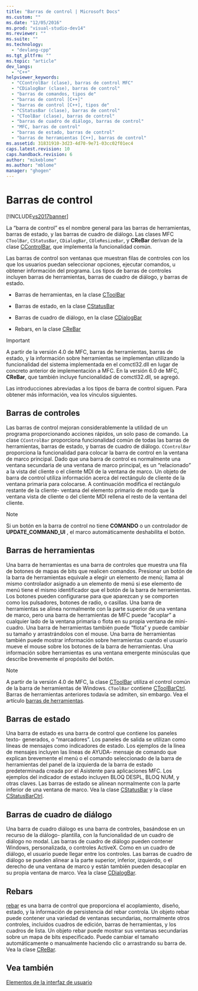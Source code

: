 ```yaml
---
title: "Barras de control | Microsoft Docs"
ms.custom: ""
ms.date: "12/05/2016"
ms.prod: "visual-studio-dev14"
ms.reviewer: ""
ms.suite: ""
ms.technology: 
  - "devlang-cpp"
ms.tgt_pltfrm: ""
ms.topic: "article"
dev_langs: 
  - "C++"
helpviewer_keywords: 
  - "CControlBar (clase), barras de control MFC"
  - "CDialogBar (clase), barras de control"
  - "barras de comandos, tipos de"
  - "barras de control [C++]"
  - "barras de control [C++], tipos de"
  - "CStatusBar (clase), barras de control"
  - "CToolBar (clase), barras de control"
  - "barras de cuadro de diálogo, barras de control"
  - "MFC, barras de control"
  - "barras de estado, barras de control"
  - "barras de herramientas [C++], barras de control"
ms.assetid: 31831910-3d23-4d70-9e71-03cc02f01ec4
caps.latest.revision: 10
caps.handback.revision: 6
author: "mikeblome"
ms.author: "mblome"
manager: "ghogen"
---
```

# Barras de control
[!INCLUDE[vs2017banner](../assembler/inline/includes/vs2017banner.md)]

La “barra de control” es el nombre general para las barras de herramientas, barras de estado, y las barras de cuadro de diálogo.  Las clases MFC `CToolBar`, `CStatusBar`, `CDialogBar`, `COleResizeBar`, y **CReBar** derivan de la clase [CControlBar](../mfc/reference/ccontrolbar-class.md), que implementa la funcionalidad común.  
  
 Las barras de control son ventanas que muestran filas de controles con los que los usuarios puedan seleccionar opciones, ejecutar comandos, u obtener información del programa.  Los tipos de barras de controles incluyen barras de herramientas, barras de cuadro de diálogo, y barras de estado.  
  
-   Barras de herramientas, en la clase [CToolBar](../mfc/reference/ctoolbar-class.md)  
  
-   Barras de estado, en la clase [CStatusBar](../mfc/reference/cstatusbar-class.md)  
  
-   Barras de cuadro de diálogo, en la clase [CDialogBar](../mfc/reference/cdialogbar-class.md)  
  
-   Rebars, en la clase [CReBar](../mfc/reference/crebar-class.md)  
  
> [!IMPORTANT]
>  A partir de la versión 4.0 de MFC, barras de herramientas, barras de estado, y la información sobre herramientas se implementan utilizando la funcionalidad del sistema implementada en el comctl32.dll en lugar de concreto anterior de implementación a MFC.  En la versión 6.0 de MFC, **CReBar**, que también incluye funcionalidad de comctl32.dll, se agregó.  
  
 Las introducciones abreviadas a los tipos de barra de control siguen.  Para obtener más información, vea los vínculos siguientes.  
  
## Barras de controles  
 Las barras de control mejoran considerablemente la utilidad de un programa proporcionando acciones rápidos, un solo paso de comando.  La clase `CControlBar` proporciona funcionalidad común de todas las barras de herramientas, barras de estado, y barras de cuadro de diálogo.  `CControlBar` proporciona la funcionalidad para colocar la barra de control en la ventana de marco principal.  Dado que una barra de control es normalmente una ventana secundaria de una ventana de marco principal, es un “relacionado” a la vista del cliente o el cliente MDI de la ventana de marco.  Un objeto de barra de control utiliza información acerca del rectángulo de cliente de la ventana primaria para colocarse.  A continuación modifica el rectángulo restante de la cliente\- ventana del elemento primario de modo que la ventana vista de cliente o del cliente MDI rellena el resto de la ventana del cliente.  
  
> [!NOTE]
>  Si un botón en la barra de control no tiene **COMANDO** o un controlador de **UPDATE\_COMMAND\_UI** , el marco automáticamente deshabilita el botón.  
  
## Barras de herramientas  
 Una barra de herramientas es una barra de controles que muestra una fila de botones de mapas de bits que realicen comandos.  Presionar un botón de la barra de herramientas equivale a elegir un elemento de menú; llama al mismo controlador asignado a un elemento de menú si ese elemento de menú tiene el mismo identificador que el botón de la barra de herramientas.  Los botones pueden configurarse para que aparezcan y se comporten como los pulsadores, botones de radio, o casillas.  Una barra de herramientas se alinea normalmente con la parte superior de una ventana de marco, pero una barra de herramientas de MFC puede “acoplar” a cualquier lado de la ventana primaria o flota en su propia ventana de mini\- cuadro.  Una barra de herramientas también puede “flota” y puede cambiar su tamaño y arrastrándolos con el mouse.  Una barra de herramientas también puede mostrar información sobre herramientas cuando el usuario mueve el mouse sobre los botones de la barra de herramientas.  Una información sobre herramientas es una ventana emergente minúsculas que describe brevemente el propósito del botón.  
  
> [!NOTE]
>  A partir de la versión 4.0 de MFC, la clase [CToolBar](../mfc/reference/ctoolbar-class.md) utiliza el control común de la barra de herramientas de Windows.  `CToolBar` contiene [CToolBarCtrl](../mfc/reference/ctoolbarctrl-class.md).  Barras de herramientas anteriores todavía se admiten, sin embargo.  Vea el artículo [barras de herramientas](../mfc/mfc-toolbar-implementation.md).  
  
## Barras de estado  
 Una barra de estado es una barra de control que contiene los paneles texto\- generados, o “marcadores”. Los paneles de salida se utilizan como líneas de mensajes como indicadores de estado.  Los ejemplos de la línea de mensajes incluyen las líneas de AYUDA\- mensaje de comando que explican brevemente el menú o el comando seleccionado de la barra de herramientas del panel de la izquierda de la barra de estado predeterminada creada por el Asistente para aplicaciones MFC.  Los ejemplos del indicador de estado incluyen BLOQ DESPL, BLOQ NUM, y otras claves.  Las barras de estado se alinean normalmente con la parte inferior de una ventana de marco.  Vea la clase [CStatusBar](../mfc/reference/cstatusbar-class.md) y la clase [CStatusBarCtrl](../mfc/reference/cstatusbarctrl-class.md).  
  
## Barras de cuadro de diálogo  
 Una barra de cuadro diálogo es una barra de controles, basándose en un recurso de la diálogo\- plantilla, con la funcionalidad de un cuadro de diálogo no modal.  Las barras de cuadro de diálogo pueden contener Windows, personalizada, o controles ActiveX.  Como en un cuadro de diálogo, el usuario puede llegar entre los controles.  Las barras de cuadro de diálogo se pueden alinear a la parte superior, inferior, izquierdo, o el derecho de una ventana de marco y están también pueden desacoplar en su propia ventana de marco.  Vea la clase [CDialogBar](../mfc/reference/cdialogbar-class.md).  
  
## Rebars  
 [rebar](../mfc/using-crebarctrl.md) es una barra de control que proporciona el acoplamiento, diseño, estado, y la información de persistencia del rebar controla.  Un objeto rebar puede contener una variedad de ventanas secundarias, normalmente otros controles, incluidos cuadros de edición, barras de herramientas, y los cuadros de lista.  Un objeto rebar puede mostrar sus ventanas secundarias sobre un mapa de bits especificado.  Puede cambiar el tamaño automáticamente o manualmente haciendo clic o arrastrando su barra de.  Vea la clase [CReBar](../mfc/reference/crebar-class.md).  
  
## Vea también  
 [Elementos de la interfaz de usuario](../mfc/user-interface-elements-mfc.md)